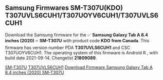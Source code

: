 <h2>Samsung Firmwares SM-T307U(KDO) T307UVLS6CUH1/T307UOYV6CUH1/T307UVLS6CUH1</h2>
Download the Samsung firmware for the ✅ <strong>Samsung Galaxy Tab A 8.4 inches (2020) </strong> ⭐ <strong>SM-T307U</strong> with product code <strong>KDO</strong> <strong> from Canada</strong>. This firmware has version number PDA <strong>T307UVLS6CUH1</strong> and CSC T307UOYV6CUH1. The operating system of this firmware is Android R , with build date 2021-09-14. Changelist <strong>21809089</strong>.


[SM-T307U](https://samfirm.shop/samsung/model/SM-T307U)
[T307UVLS6CUH1](https://samfirm.shop/samsung/pda/T307UVLS6CUH1)
[Download Firmware Samsung Galaxy Tab A 8.4 inches (2020) SM-T307U](https://samfirm.shop/samsung/firmware/455976)
